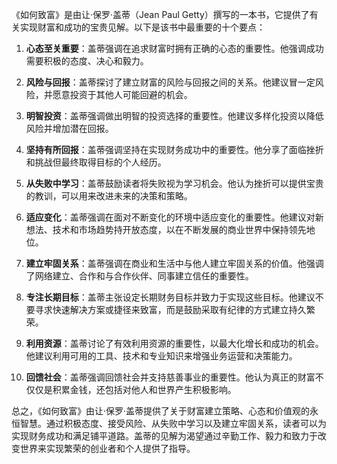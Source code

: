 《如何致富》是由让·保罗·盖蒂（Jean Paul Getty）撰写的一本书，它提供了有关实现财富和成功的宝贵见解。以下是该书中最重要的十个要点：

1. **心态至关重要**：盖蒂强调在追求财富时拥有正确的心态的重要性。他强调成功需要积极的态度、决心和毅力。

2. **风险与回报**：盖蒂探讨了建立财富的风险与回报之间的关系。他建议冒一定风险，并愿意投资于其他人可能回避的机会。

3. **明智投资**：盖蒂强调做出明智的投资选择的重要性。他建议多样化投资以降低风险并增加潜在回报。

4. **坚持有所回报**：盖蒂强调坚持在实现财务成功中的重要性。他分享了面临挫折和挑战但最终取得目标的个人经历。

5. **从失败中学习**：盖蒂鼓励读者将失败视为学习机会。他认为挫折可以提供宝贵的教训，可以用来改进未来的决策和策略。

6. **适应变化**：盖蒂强调在面对不断变化的环境中适应变化的重要性。他建议对新想法、技术和市场趋势持开放态度，以在不断发展的商业世界中保持领先地位。

7. **建立牢固关系**：盖蒂强调在商业和生活中与他人建立牢固关系的价值。他强调了网络建立、合作和与合作伙伴、同事建立信任的重要性。

8. **专注长期目标**：盖蒂主张设定长期财务目标并致力于实现这些目标。他建议不要寻求快速解决方案或捷径来致富，而是鼓励采取有纪律的方式建立持久繁荣。

9. **利用资源**：盖蒂讨论了有效利用资源的重要性，以最大化增长和成功的机会。他建议利用可用的工具、技术和专业知识来增强业务运营和决策能力。

10. **回馈社会**：盖蒂强调回馈社会并支持慈善事业的重要性。他认为真正的财富不仅仅是积累金钱，还包括对他人和世界产生积极影响。

总之，《如何致富》由让·保罗·盖蒂提供了关于财富建立策略、心态和价值观的永恒智慧。通过积极态度、接受风险、从失败中学习以及建立牢固关系，读者可以为实现财务成功和满足铺平道路。盖蒂的见解为渴望通过辛勤工作、毅力和致力于改变世界来实现繁荣的创业者和个人提供了指导。